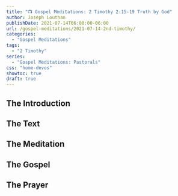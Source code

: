 ```yaml
---
title: "📺 Gospel Meditations: 2 Timothy 2:15-19 Truth by God"
author: Joseph Louthan
publishDate: 2021-07-14T06:00:00-06:00
url: /gospel-meditations/2021-07-14-2nd-timothy/
categories:
  - "Gospel Meditations"
tags:
  - "2 Timothy"
series:
  - "Gospel Meditations: Pastorals"
css: "home-devos"
showtoc: true
draft: true
---
```

## The Introduction

## The Text


## The Meditation


## The Gospel

## The Prayer

<div style="font-variant: small-caps;">

</div>
&nbsp;

```text

```
